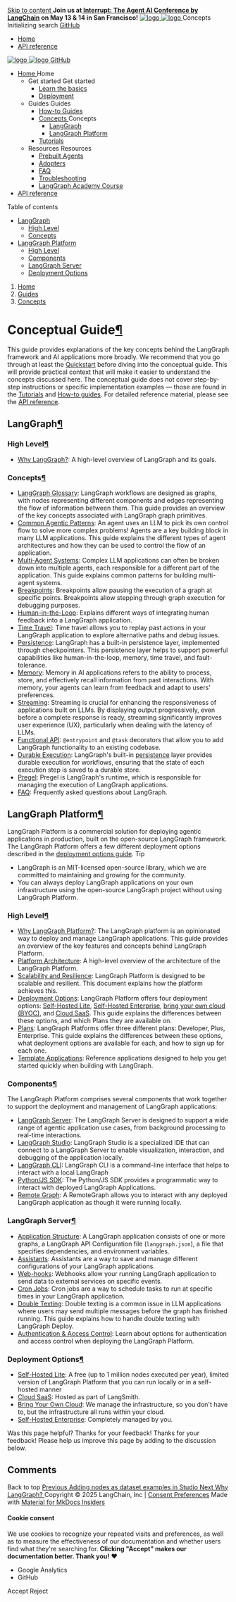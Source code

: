 [ Skip to content ](https://langchain-ai.github.io/langgraph/concepts/<https:/langchain-ai.github.io/langgraph/concepts/#conceptual-guide>)
**Join us at[ Interrupt: The Agent AI Conference by LangChain](https://langchain-ai.github.io/langgraph/concepts/<https:/interrupt.langchain.com/>) on May 13 & 14 in San Francisco!**
[ ![logo](https://langchain-ai.github.io/langgraph/static/wordmark_dark.svg) ![logo](https://langchain-ai.github.io/langgraph/static/wordmark_light.svg) ](https://langchain-ai.github.io/langgraph/concepts/<https:/langchain-ai.github.io/langgraph/>)
Concepts 
[ ](https://langchain-ai.github.io/langgraph/concepts/<https:/langchain-ai.github.io/langgraph/concepts/?q=> "Share")
Initializing search 
[ GitHub  ](https://langchain-ai.github.io/langgraph/concepts/<https:/github.com/langchain-ai/langgraph> "Go to repository")
  * [ Home ](https://langchain-ai.github.io/langgraph/concepts/<https:/langchain-ai.github.io/langgraph/>)
  * [ API reference ](https://langchain-ai.github.io/langgraph/concepts/<https:/langchain-ai.github.io/langgraph/reference/graphs/>)


[ ![logo](https://langchain-ai.github.io/langgraph/static/wordmark_dark.svg) ![logo](https://langchain-ai.github.io/langgraph/static/wordmark_light.svg) ](https://langchain-ai.github.io/langgraph/concepts/<https:/langchain-ai.github.io/langgraph/>)
[ GitHub  ](https://langchain-ai.github.io/langgraph/concepts/<https:/github.com/langchain-ai/langgraph> "Go to repository")
  * [ Home  ](https://langchain-ai.github.io/langgraph/concepts/<https:/langchain-ai.github.io/langgraph/>)
Home 
    * Get started  Get started 
      * [ Learn the basics  ](https://langchain-ai.github.io/langgraph/concepts/<https:/langchain-ai.github.io/langgraph/tutorials/introduction/>)
      * [ Deployment  ](https://langchain-ai.github.io/langgraph/concepts/<https:/langchain-ai.github.io/langgraph/tutorials/deployment/>)
    * Guides  Guides 
      * [ How-to Guides  ](https://langchain-ai.github.io/langgraph/concepts/<https:/langchain-ai.github.io/langgraph/how-tos/>)
      * [ Concepts  ](https://langchain-ai.github.io/langgraph/concepts/<https:/langchain-ai.github.io/langgraph/concepts/>)
Concepts 
        * [ LangGraph  ](https://langchain-ai.github.io/langgraph/concepts/<https:/langchain-ai.github.io/langgraph/concepts#langgraph>)
        * [ LangGraph Platform  ](https://langchain-ai.github.io/langgraph/concepts/<https:/langchain-ai.github.io/langgraph/concepts#langgraph-platform>)
      * [ Tutorials  ](https://langchain-ai.github.io/langgraph/concepts/<https:/langchain-ai.github.io/langgraph/tutorials/>)
    * Resources  Resources 
      * [ Prebuilt Agents  ](https://langchain-ai.github.io/langgraph/concepts/<https:/langchain-ai.github.io/langgraph/prebuilt/>)
      * [ Adopters  ](https://langchain-ai.github.io/langgraph/concepts/<https:/langchain-ai.github.io/langgraph/adopters/>)
      * [ FAQ  ](https://langchain-ai.github.io/langgraph/concepts/<https:/langchain-ai.github.io/langgraph/concepts/faq/>)
      * [ Troubleshooting  ](https://langchain-ai.github.io/langgraph/concepts/<https:/langchain-ai.github.io/langgraph/troubleshooting/errors/>)
      * [ LangGraph Academy Course  ](https://langchain-ai.github.io/langgraph/concepts/<https:/academy.langchain.com/courses/intro-to-langgraph>)
  * [ API reference  ](https://langchain-ai.github.io/langgraph/concepts/<https:/langchain-ai.github.io/langgraph/reference/graphs/>)


Table of contents 
  * [ LangGraph  ](https://langchain-ai.github.io/langgraph/concepts/<https:/langchain-ai.github.io/langgraph/concepts/#langgraph>)
    * [ High Level  ](https://langchain-ai.github.io/langgraph/concepts/<https:/langchain-ai.github.io/langgraph/concepts/#high-level>)
    * [ Concepts  ](https://langchain-ai.github.io/langgraph/concepts/<https:/langchain-ai.github.io/langgraph/concepts/#concepts>)
  * [ LangGraph Platform  ](https://langchain-ai.github.io/langgraph/concepts/<https:/langchain-ai.github.io/langgraph/concepts/#langgraph-platform>)
    * [ High Level  ](https://langchain-ai.github.io/langgraph/concepts/<https:/langchain-ai.github.io/langgraph/concepts/#high-level_1>)
    * [ Components  ](https://langchain-ai.github.io/langgraph/concepts/<https:/langchain-ai.github.io/langgraph/concepts/#components>)
    * [ LangGraph Server  ](https://langchain-ai.github.io/langgraph/concepts/<https:/langchain-ai.github.io/langgraph/concepts/#langgraph-server>)
    * [ Deployment Options  ](https://langchain-ai.github.io/langgraph/concepts/<https:/langchain-ai.github.io/langgraph/concepts/#deployment-options>)


  1. [ Home  ](https://langchain-ai.github.io/langgraph/concepts/<https:/langchain-ai.github.io/langgraph/>)
  2. [ Guides  ](https://langchain-ai.github.io/langgraph/concepts/<https:/langchain-ai.github.io/langgraph/how-tos/>)
  3. [ Concepts  ](https://langchain-ai.github.io/langgraph/concepts/<https:/langchain-ai.github.io/langgraph/concepts/>)

[ ](https://langchain-ai.github.io/langgraph/concepts/<https:/github.com/langchain-ai/langgraph/edit/main/docs/docs/concepts/index.md> "Edit this page")
# Conceptual Guide[¶](https://langchain-ai.github.io/langgraph/concepts/<https:/langchain-ai.github.io/langgraph/concepts/#conceptual-guide> "Permanent link")
This guide provides explanations of the key concepts behind the LangGraph framework and AI applications more broadly.
We recommend that you go through at least the [Quickstart](https://langchain-ai.github.io/langgraph/concepts/<https:/langchain-ai.github.io/langgraph/tutorials/introduction/>) before diving into the conceptual guide. This will provide practical context that will make it easier to understand the concepts discussed here.
The conceptual guide does not cover step-by-step instructions or specific implementation examples — those are found in the [Tutorials](https://langchain-ai.github.io/langgraph/concepts/<https:/langchain-ai.github.io/langgraph/tutorials/>) and [How-to guides](https://langchain-ai.github.io/langgraph/concepts/<https:/langchain-ai.github.io/langgraph/how-tos/>). For detailed reference material, please see the [API reference](https://langchain-ai.github.io/langgraph/concepts/<https:/langchain-ai.github.io/langgraph/reference/>).
## LangGraph[¶](https://langchain-ai.github.io/langgraph/concepts/<https:/langchain-ai.github.io/langgraph/concepts/#langgraph> "Permanent link")
### High Level[¶](https://langchain-ai.github.io/langgraph/concepts/<https:/langchain-ai.github.io/langgraph/concepts/#high-level> "Permanent link")
  * [Why LangGraph?](https://langchain-ai.github.io/langgraph/concepts/<https:/langchain-ai.github.io/langgraph/concepts/high_level/>): A high-level overview of LangGraph and its goals.


### Concepts[¶](https://langchain-ai.github.io/langgraph/concepts/<https:/langchain-ai.github.io/langgraph/concepts/#concepts> "Permanent link")
  * [LangGraph Glossary](https://langchain-ai.github.io/langgraph/concepts/<https:/langchain-ai.github.io/langgraph/concepts/low_level/>): LangGraph workflows are designed as graphs, with nodes representing different components and edges representing the flow of information between them. This guide provides an overview of the key concepts associated with LangGraph graph primitives.
  * [Common Agentic Patterns](https://langchain-ai.github.io/langgraph/concepts/<https:/langchain-ai.github.io/langgraph/concepts/agentic_concepts/>): An agent uses an LLM to pick its own control flow to solve more complex problems! Agents are a key building block in many LLM applications. This guide explains the different types of agent architectures and how they can be used to control the flow of an application.
  * [Multi-Agent Systems](https://langchain-ai.github.io/langgraph/concepts/<https:/langchain-ai.github.io/langgraph/concepts/multi_agent/>): Complex LLM applications can often be broken down into multiple agents, each responsible for a different part of the application. This guide explains common patterns for building multi-agent systems.
  * [Breakpoints](https://langchain-ai.github.io/langgraph/concepts/<https:/langchain-ai.github.io/langgraph/concepts/breakpoints/>): Breakpoints allow pausing the execution of a graph at specific points. Breakpoints allow stepping through graph execution for debugging purposes.
  * [Human-in-the-Loop](https://langchain-ai.github.io/langgraph/concepts/<https:/langchain-ai.github.io/langgraph/concepts/human_in_the_loop/>): Explains different ways of integrating human feedback into a LangGraph application.
  * [Time Travel](https://langchain-ai.github.io/langgraph/concepts/<https:/langchain-ai.github.io/langgraph/concepts/time-travel/>): Time travel allows you to replay past actions in your LangGraph application to explore alternative paths and debug issues.
  * [Persistence](https://langchain-ai.github.io/langgraph/concepts/<https:/langchain-ai.github.io/langgraph/concepts/persistence/>): LangGraph has a built-in persistence layer, implemented through checkpointers. This persistence layer helps to support powerful capabilities like human-in-the-loop, memory, time travel, and fault-tolerance.
  * [Memory](https://langchain-ai.github.io/langgraph/concepts/<https:/langchain-ai.github.io/langgraph/concepts/memory/>): Memory in AI applications refers to the ability to process, store, and effectively recall information from past interactions. With memory, your agents can learn from feedback and adapt to users' preferences.
  * [Streaming](https://langchain-ai.github.io/langgraph/concepts/<https:/langchain-ai.github.io/langgraph/concepts/streaming/>): Streaming is crucial for enhancing the responsiveness of applications built on LLMs. By displaying output progressively, even before a complete response is ready, streaming significantly improves user experience (UX), particularly when dealing with the latency of LLMs.
  * [Functional API](https://langchain-ai.github.io/langgraph/concepts/<https:/langchain-ai.github.io/langgraph/concepts/functional_api/>): `@entrypoint` and `@task` decorators that allow you to add LangGraph functionality to an existing codebase.
  * [Durable Execution](https://langchain-ai.github.io/langgraph/concepts/<https:/langchain-ai.github.io/langgraph/concepts/durable_execution/>): LangGraph's built-in [persistence](https://langchain-ai.github.io/langgraph/concepts/<https:/langchain-ai.github.io/langgraph/concepts/persistence/>) layer provides durable execution for workflows, ensuring that the state of each execution step is saved to a durable store. 
  * [Pregel](https://langchain-ai.github.io/langgraph/concepts/<https:/langchain-ai.github.io/langgraph/concepts/pregel/>): Pregel is LangGraph's runtime, which is responsible for managing the execution of LangGraph applications.
  * [FAQ](https://langchain-ai.github.io/langgraph/concepts/<https:/langchain-ai.github.io/langgraph/concepts/faq/>): Frequently asked questions about LangGraph.


## LangGraph Platform[¶](https://langchain-ai.github.io/langgraph/concepts/<https:/langchain-ai.github.io/langgraph/concepts/#langgraph-platform> "Permanent link")
LangGraph Platform is a commercial solution for deploying agentic applications in production, built on the open-source LangGraph framework.
The LangGraph Platform offers a few different deployment options described in the [deployment options guide](https://langchain-ai.github.io/langgraph/concepts/<https:/langchain-ai.github.io/langgraph/concepts/deployment_options/>).
Tip
  * LangGraph is an MIT-licensed open-source library, which we are committed to maintaining and growing for the community.
  * You can always deploy LangGraph applications on your own infrastructure using the open-source LangGraph project without using LangGraph Platform.


### High Level[¶](https://langchain-ai.github.io/langgraph/concepts/<https:/langchain-ai.github.io/langgraph/concepts/#high-level_1> "Permanent link")
  * [Why LangGraph Platform?](https://langchain-ai.github.io/langgraph/concepts/<https:/langchain-ai.github.io/langgraph/concepts/langgraph_platform/>): The LangGraph platform is an opinionated way to deploy and manage LangGraph applications. This guide provides an overview of the key features and concepts behind LangGraph Platform.
  * [Platform Architecture](https://langchain-ai.github.io/langgraph/concepts/<https:/langchain-ai.github.io/langgraph/concepts/platform_architecture/>): A high-level overview of the architecture of the LangGraph Platform.
  * [Scalability and Resilience](https://langchain-ai.github.io/langgraph/concepts/<https:/langchain-ai.github.io/langgraph/concepts/scalability_and_resilience/>): LangGraph Platform is designed to be scalable and resilient. This document explains how the platform achieves this.
  * [Deployment Options](https://langchain-ai.github.io/langgraph/concepts/<https:/langchain-ai.github.io/langgraph/concepts/deployment_options/>): LangGraph Platform offers four deployment options: [Self-Hosted Lite](https://langchain-ai.github.io/langgraph/concepts/<https:/langchain-ai.github.io/langgraph/concepts/self_hosted/#self-hosted-lite>), [Self-Hosted Enterprise](https://langchain-ai.github.io/langgraph/concepts/<https:/langchain-ai.github.io/langgraph/concepts/self_hosted/#self-hosted-enterprise>), [bring your own cloud (BYOC)](https://langchain-ai.github.io/langgraph/concepts/<https:/langchain-ai.github.io/langgraph/concepts/bring_your_own_cloud/>), and [Cloud SaaS](https://langchain-ai.github.io/langgraph/concepts/<https:/langchain-ai.github.io/langgraph/concepts/langgraph_cloud/>). This guide explains the differences between these options, and which Plans they are available on.
  * [Plans](https://langchain-ai.github.io/langgraph/concepts/<https:/langchain-ai.github.io/langgraph/concepts/plans/>): LangGraph Platforms offer three different plans: Developer, Plus, Enterprise. This guide explains the differences between these options, what deployment options are available for each, and how to sign up for each one.
  * [Template Applications](https://langchain-ai.github.io/langgraph/concepts/<https:/langchain-ai.github.io/langgraph/concepts/template_applications/>): Reference applications designed to help you get started quickly when building with LangGraph.


### Components[¶](https://langchain-ai.github.io/langgraph/concepts/<https:/langchain-ai.github.io/langgraph/concepts/#components> "Permanent link")
The LangGraph Platform comprises several components that work together to support the deployment and management of LangGraph applications:
  * [LangGraph Server](https://langchain-ai.github.io/langgraph/concepts/<https:/langchain-ai.github.io/langgraph/concepts/langgraph_server/>): The LangGraph Server is designed to support a wide range of agentic application use cases, from background processing to real-time interactions.
  * [LangGraph Studio](https://langchain-ai.github.io/langgraph/concepts/<https:/langchain-ai.github.io/langgraph/concepts/langgraph_studio/>): LangGraph Studio is a specialized IDE that can connect to a LangGraph Server to enable visualization, interaction, and debugging of the application locally.
  * [LangGraph CLI](https://langchain-ai.github.io/langgraph/concepts/<https:/langchain-ai.github.io/langgraph/concepts/langgraph_cli/>): LangGraph CLI is a command-line interface that helps to interact with a local LangGraph
  * [Python/JS SDK](https://langchain-ai.github.io/langgraph/concepts/<https:/langchain-ai.github.io/langgraph/concepts/sdk/>): The Python/JS SDK provides a programmatic way to interact with deployed LangGraph Applications.
  * [Remote Graph](https://langchain-ai.github.io/langgraph/concepts/<https:/langchain-ai.github.io/langgraph/how-tos/use-remote-graph/>): A RemoteGraph allows you to interact with any deployed LangGraph application as though it were running locally.


### LangGraph Server[¶](https://langchain-ai.github.io/langgraph/concepts/<https:/langchain-ai.github.io/langgraph/concepts/#langgraph-server> "Permanent link")
  * [Application Structure](https://langchain-ai.github.io/langgraph/concepts/<https:/langchain-ai.github.io/langgraph/concepts/application_structure/>): A LangGraph application consists of one or more graphs, a LangGraph API Configuration file (`langgraph.json`), a file that specifies dependencies, and environment variables.
  * [Assistants](https://langchain-ai.github.io/langgraph/concepts/<https:/langchain-ai.github.io/langgraph/concepts/assistants/>): Assistants are a way to save and manage different configurations of your LangGraph applications.
  * [Web-hooks](https://langchain-ai.github.io/langgraph/concepts/<https:/langchain-ai.github.io/langgraph/concepts/langgraph_server/#webhooks>): Webhooks allow your running LangGraph application to send data to external services on specific events.
  * [Cron Jobs](https://langchain-ai.github.io/langgraph/concepts/<https:/langchain-ai.github.io/langgraph/concepts/langgraph_server/#cron-jobs>): Cron jobs are a way to schedule tasks to run at specific times in your LangGraph application.
  * [Double Texting](https://langchain-ai.github.io/langgraph/concepts/<https:/langchain-ai.github.io/langgraph/concepts/double_texting/>): Double texting is a common issue in LLM applications where users may send multiple messages before the graph has finished running. This guide explains how to handle double texting with LangGraph Deploy.
  * [Authentication & Access Control](https://langchain-ai.github.io/langgraph/concepts/<https:/langchain-ai.github.io/langgraph/concepts/auth/>): Learn about options for authentication and access control when deploying the LangGraph Platform.


### Deployment Options[¶](https://langchain-ai.github.io/langgraph/concepts/<https:/langchain-ai.github.io/langgraph/concepts/#deployment-options> "Permanent link")
  * [Self-Hosted Lite](https://langchain-ai.github.io/langgraph/concepts/<https:/langchain-ai.github.io/langgraph/concepts/self_hosted/>): A free (up to 1 million nodes executed per year), limited version of LangGraph Platform that you can run locally or in a self-hosted manner
  * [Cloud SaaS](https://langchain-ai.github.io/langgraph/concepts/<https:/langchain-ai.github.io/langgraph/concepts/langgraph_cloud/>): Hosted as part of LangSmith.
  * [Bring Your Own Cloud](https://langchain-ai.github.io/langgraph/concepts/<https:/langchain-ai.github.io/langgraph/concepts/bring_your_own_cloud/>): We manage the infrastructure, so you don't have to, but the infrastructure all runs within your cloud.
  * [Self-Hosted Enterprise](https://langchain-ai.github.io/langgraph/concepts/<https:/langchain-ai.github.io/langgraph/concepts/self_hosted/>): Completely managed by you.

Was this page helpful? 
Thanks for your feedback! 
Thanks for your feedback! Please help us improve this page by adding to the discussion below. 
## Comments
Back to top  [ Previous  Adding nodes as dataset examples in Studio  ](https://langchain-ai.github.io/langgraph/concepts/<https:/langchain-ai.github.io/langgraph/cloud/how-tos/datasets_studio/>) [ Next  Why LangGraph?  ](https://langchain-ai.github.io/langgraph/concepts/<https:/langchain-ai.github.io/langgraph/concepts/high_level/>)
Copyright © 2025 LangChain, Inc | [Consent Preferences](https://langchain-ai.github.io/langgraph/concepts/<https:/langchain-ai.github.io/langgraph/concepts/#__consent>)
Made with [ Material for MkDocs Insiders ](https://langchain-ai.github.io/langgraph/concepts/<https:/squidfunk.github.io/mkdocs-material/>)
[ ](https://langchain-ai.github.io/langgraph/concepts/<https:/langchain-ai.github.io/langgraphjs/> "langchain-ai.github.io") [ ](https://langchain-ai.github.io/langgraph/concepts/<https:/github.com/langchain-ai/langgraph> "github.com") [ ](https://langchain-ai.github.io/langgraph/concepts/<https:/twitter.com/LangChainAI> "twitter.com")
#### Cookie consent
We use cookies to recognize your repeated visits and preferences, as well as to measure the effectiveness of our documentation and whether users find what they're searching for. **Clicking "Accept" makes our documentation better. Thank you!** ❤️
  * Google Analytics 
  * GitHub 


Accept Reject
